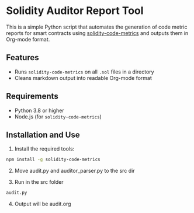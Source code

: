 # Solidity Auditor Report Tool

This is a simple Python script that automates the generation of code metric reports for smart contracts using [solidity-code-metrics](https://github.com/ConsenSysDiligence/solidity-metrics) and outputs them in Org-mode format.

## Features

- Runs `solidity-code-metrics` on all `.sol` files in a directory 
- Cleans markdown output into readable Org-mode format

## Requirements

- Python 3.8 or higher
- Node.js (for `solidity-code-metrics`)

## Installation and Use

1. Install the required tools:

```bash
npm install -g solidity-code-metrics
```

2. Move audit.py and auditor_parser.py to the src dir 

3. Run in the src folder 

``` python
audit.py 
```

4. Output will be audit.org 
